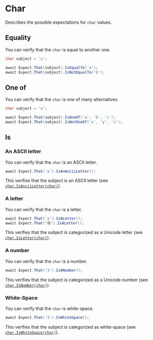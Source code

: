 # Char

Describes the possible expectations for `char` values.

## Equality

You can verify that the `char` is equal to another one.

```csharp
char subject = 'a';

await Expect.That(subject).IsEqualTo('a');
await Expect.That(subject).IsNotEqualTo('b');
```

## One of

You can verify that the `char` is one of many alternatives.

```csharp
char subject = 'a';

await Expect.That(subject).IsOneOf('a', 'b', 'c');
await Expect.That(subject).IsNotOneOf('x', 'y', 'z');
```

## Is

### An ASCII letter

You can verify that the `char` is an ASCII letter.

```csharp
await Expect.That('a').IsAnAsciiLetter();
```

This verifies that the subject is an ASCII letter
(see [`char.IsAsciiLetter(char)`](https://learn.microsoft.com/de-de/dotnet/api/system.char.isasciiletter)).

### A letter

You can verify that the `char` is a letter.

```csharp
await Expect.That('a').IsALetter();
await Expect.That('乐').IsALetter();
```

This verifies that the subject is categorized as a Unicode letter
(see [`char.IsLetter(char)`](https://learn.microsoft.com/de-de/dotnet/api/system.char.isletter)).

### A number

You can verify that the `char` is a number.

```csharp
await Expect.That('3').IsANumber();
```

This verifies that the subject is categorized as a Unicode number
(see [`char.IsNumber(char)`](https://learn.microsoft.com/de-de/dotnet/api/system.char.isnumber)).

### White-Space

You can verify that the `char` is white-space.

```csharp
await Expect.That('3').IsWhiteSpace();
```

This verifies that the subject is categorized as white-space
(see [`char.IsWhiteSpace(char)`](https://learn.microsoft.com/de-de/dotnet/api/system.char.iswhitespace)).

